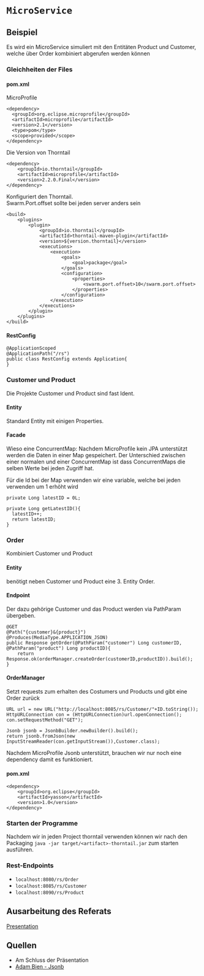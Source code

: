 # `MicroService`

## Beispiel

Es wird ein MicroService simuliert mit den Entitäten Product und Customer, welche über Order kombiniert abgerufen werden können

### Gleichheiten der Files
#### pom.xml

MicroProfile
```
<dependency>
  <groupId>org.eclipse.microprofile</groupId>
  <artifactId>microprofile</artifactId>
  <version>2.1</version>
  <type>pom</type>
  <scope>provided</scope>
</dependency>
```

Die Version von Thorntail
```
<dependency>
    <groupId>io.thorntail</groupId>
    <artifactId>microprofile</artifactId>
    <version>2.2.0.Final</version>
</dependency>
```

Konfiguriert den Thorntail.  
Swarm.Port.offset sollte bei jeden server anders sein
```
<build>
    <plugins>
        <plugin>
            <groupId>io.thorntail</groupId>
            <artifactId>thorntail-maven-plugin</artifactId>
            <version>${version.thorntail}</version>
            <executions>
                <execution>
                    <goals>
                        <goal>package</goal>
                    </goals>
                    <configuration>
                        <properties>
                            <swarm.port.offset>10</swarm.port.offset>
                        </properties>
                    </configuration>
                </execution>
            </executions>
        </plugin>
    </plugins>
</build>
```

#### RestConfig
```
@ApplicationScoped
@ApplicationPath("/rs")
public class RestConfig extends Application{
}
```

### Customer und Product

Die Projekte Customer und Product sind fast Ident.

#### Entity

Standard Entity mit einigen Properties.

#### Facade

Wieso eine ConcurrentMap:
Nachdem MicroProfile kein JPA unterstützt werden die Daten in einer Map gespeichert.
Der Unterschied zwischen einer normalen und einer ConcurrentMap ist dass ConcurrentMaps die selben Werte bei jeden Zugriff hat.

Für die Id bei der Map verwenden wir eine variable, welche bei jeden verwenden um 1 erhöht wird
```
private Long latestID = 0L;

private Long getLatestID(){
  latestID++;
  return latestID;
}
```

### Order

Kombiniert Customer und Product

#### Entity

benötigt neben Customer und Product eine 3. Entity Order.

#### Endpoint

Der dazu gehörige Customer und das Product werden via PathParam übergeben.

```
@GET
@Path("{customer}&{product}")
@Produces(MediaType.APPLICATION_JSON)
public Response getOrder(@PathParam("customer") Long customerID, @PathParam("product") Long productID){
    return Response.ok(orderManager.createOrder(customerID,productID)).build();
}
```

#### OrderManager

Setzt requests zum erhalten des Costumers und Products und gibt eine Order zurück
```
URL url = new URL("http://localhost:8085/rs/Customer/"+ID.toString());
HttpURLConnection con = (HttpURLConnection)url.openConnection();
con.setRequestMethod("GET");

Jsonb jsonb = JsonbBuilder.newBuilder().build();
return jsonb.fromJson(new InputStreamReader(con.getInputStream()),Customer.class);
```

Nachdem MicroProfile Jsonb unterstützt, brauchen wir nur noch eine dependency damit es funktioniert.

#### pom.xml

```
<dependency>
    <groupId>org.eclipse</groupId>
    <artifactId>yasson</artifactId>
    <version>1.0</version>
</dependency>
```

### Starten der Programme

Nachdem wir in jeden Project thorntail verwenden können wir nach den Packaging
```java -jar target/<artifact>-thorntail.jar```
zum starten ausführen.

### Rest-Endpoints

- ```localhost:8080/rs/Order```
- ```localhost:8085/rs/Customer```
- ```localhost:8090/rs/Product```

## Ausarbeitung des Referats

[Presentation](Presentation/Microservices.pdf)

## Quellen

- Am Schluss der Präsentation                                                  
- [Adam Bien - Jsonb](http://www.adam-bien.com/roller/abien/entry/java_ee_8_serializing_pojos)
